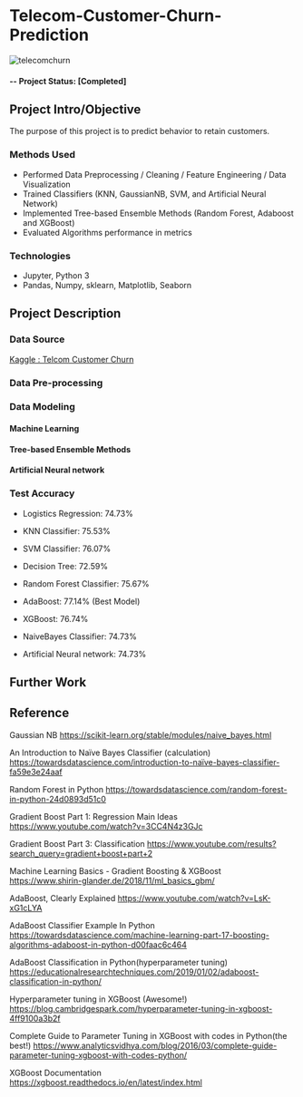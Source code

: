 # Telecom-Customer-Churn-Prediction

![telecomchurn](https://user-images.githubusercontent.com/49653689/94882916-49097100-0437-11eb-8819-5ff8e62107b6.png)

#### -- Project Status: [Completed]

## Project Intro/Objective
The purpose of this project is to predict behavior to retain customers.

### Methods Used
* Performed Data Preprocessing / Cleaning / Feature Engineering / Data Visualization
* Trained Classifiers (KNN, GaussianNB, SVM, and Artificial Neural Network) 
* Implemented Tree-based Ensemble Methods (Random Forest, Adaboost and XGBoost)
* Evaluated Algorithms performance in metrics

### Technologies
* Jupyter, Python 3
* Pandas, Numpy, sklearn, Matplotlib, Seaborn

## Project Description

### Data Source

[Kaggle : Telcom Customer Churn](https://www.kaggle.com/blastchar/telco-customer-churn)

### Data Pre-processing

### Data Modeling

#### Machine Learning

#### Tree-based Ensemble Methods

#### Artificial Neural network

### Test Accuracy

* Logistics Regression: 74.73%

* KNN Classifier: 75.53%

* SVM Classifier: 76.07%

* Decision Tree: 72.59%

* Random Forest Classifier: 75.67%

* AdaBoost: 77.14% (Best Model) 

* XGBoost: 76.74%

* NaiveBayes Classifier: 74.73%

* Artificial Neural network: 74.73%


## Further Work



## Reference

Gaussian NB
https://scikit-learn.org/stable/modules/naive_bayes.html

An Introduction to Naïve Bayes Classifier (calculation) 
https://towardsdatascience.com/introduction-to-naïve-bayes-classifier-fa59e3e24aaf

Random Forest in Python
https://towardsdatascience.com/random-forest-in-python-24d0893d51c0

Gradient Boost Part 1: Regression Main Ideas
https://www.youtube.com/watch?v=3CC4N4z3GJc

Gradient Boost Part 3: Classification
https://www.youtube.com/results?search_query=gradient+boost+part+2

Machine Learning Basics - Gradient Boosting & XGBoost
https://www.shirin-glander.de/2018/11/ml_basics_gbm/

AdaBoost, Clearly Explained
https://www.youtube.com/watch?v=LsK-xG1cLYA

AdaBoost Classifier Example In Python
https://towardsdatascience.com/machine-learning-part-17-boosting-algorithms-adaboost-in-python-d00faac6c464

AdaBoost Classification in Python(hyperparameter tuning)
https://educationalresearchtechniques.com/2019/01/02/adaboost-classification-in-python/

Hyperparameter tuning in XGBoost (Awesome!) 
https://blog.cambridgespark.com/hyperparameter-tuning-in-xgboost-4ff9100a3b2f

Complete Guide to Parameter Tuning in XGBoost with codes in Python(the best!)
https://www.analyticsvidhya.com/blog/2016/03/complete-guide-parameter-tuning-xgboost-with-codes-python/

XGBoost Documentation
https://xgboost.readthedocs.io/en/latest/index.html










